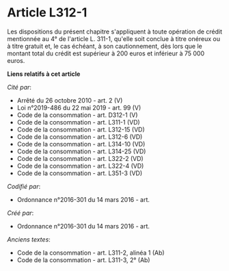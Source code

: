 # Article L312-1

Les dispositions du présent chapitre s'appliquent à toute opération de crédit mentionnée au 4° de l'article L. 311-1, qu'elle
soit conclue à titre onéreux ou à titre gratuit et, le cas échéant, à son cautionnement, dès lors que le montant total du
crédit est supérieur à 200 euros et inférieur à 75 000 euros.

**Liens relatifs à cet article**

_Cité par_:

  - Arrêté du 26 octobre 2010 - art. 2 (V)
  - Loi n°2019-486 du 22 mai 2019 - art. 99 (V)
  - Code de la consommation - art. D312-1 (V)
  - Code de la consommation - art. L311-1 (VD)
  - Code de la consommation - art. L312-15 (VD)
  - Code de la consommation - art. L312-6 (VD)
  - Code de la consommation - art. L314-10 (VD)
  - Code de la consommation - art. L314-25 (VD)
  - Code de la consommation - art. L322-2 (VD)
  - Code de la consommation - art. L322-4 (VD)
  - Code de la consommation - art. L351-3 (VD)

_Codifié par_:

  - Ordonnance n°2016-301 du 14 mars 2016 - art.

_Créé par_:

  - Ordonnance n°2016-301 du 14 mars 2016 - art.

_Anciens textes_:

  - Code de la consommation - art. L311-2, alinéa 1 (Ab)
  - Code de la consommation - art. L311-3, 2° (Ab)
